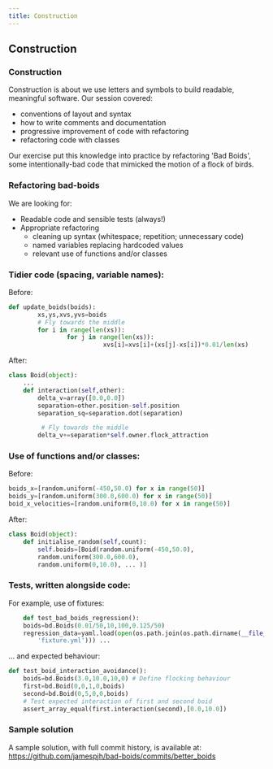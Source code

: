 ```yaml
---
title: Construction
---
```


## Construction

### Construction

Construction is about we use letters and symbols to build readable, meaningful software. Our session covered: 

* conventions of layout and syntax
* how to write comments and documentation
* progressive improvement of code with refactoring
* refactoring code with classes

Our exercise put this knowledge into practice by refactoring 'Bad Boids', some intentionally-bad code that mimicked the motion of a flock of birds.

### Refactoring bad-boids

We are looking for:

* Readable code and sensible tests (always!)
* Appropriate refactoring
    - cleaning up syntax (whitespace; repetition; unnecessary code)
    - named variables replacing hardcoded values
    - relevant use of functions and/or classes

### Tidier code (spacing, variable names):

Before:

``` python
def update_boids(boids):
        xs,ys,xvs,yvs=boids
        # Fly towards the middle
        for i in range(len(xs)):
                for j in range(len(xs)):
                          xvs[i]=xvs[i]+(xs[j]-xs[i])*0.01/len(xs)
```

After:

``` python
class Boid(object):
    ...
    def interaction(self,other):
        delta_v=array([0.0,0.0])
        separation=other.position-self.position
        separation_sq=separation.dot(separation)

         # Fly towards the middle
        delta_v+=separation*self.owner.flock_attraction
```

### Use of functions and/or classes:

Before:

``` python
boids_x=[random.uniform(-450,50.0) for x in range(50)]
boids_y=[random.uniform(300.0,600.0) for x in range(50)]
boid_x_velocities=[random.uniform(0,10.0) for x in range(50)]
```

After:

``` python
class Boid(object):
    def initialise_random(self,count):
        self.boids=[Boid(random.uniform(-450,50.0),
        random.uniform(300.0,600.0),
        random.uniform(0,10.0), ... )]
```

### Tests, written alongside code:

For example, use of fixtures:

``` python
    def test_bad_boids_regression():
    boids=bd.Boids(0.01/50,10,100,0.125/50)
    regression_data=yaml.load(open(os.path.join(os.path.dirname(__file__),
        'fixture.yml'))) ... 
```

... and expected behaviour:

``` python
def test_boid_interaction_avoidance():
    boids=bd.Boids(3.0,10.0,10,0) # Define flocking behaviour
    first=bd.Boid(0,0,1,0,boids) 
    second=bd.Boid(0,5,0,0,boids)
    # Test expected interaction of first and second boid
    assert_array_equal(first.interaction(second),[0.0,10.0])
```

### Sample solution

A sample solution, with full commit history, is available at: 
https://github.com/jamespjh/bad-boids/commits/better_boids

